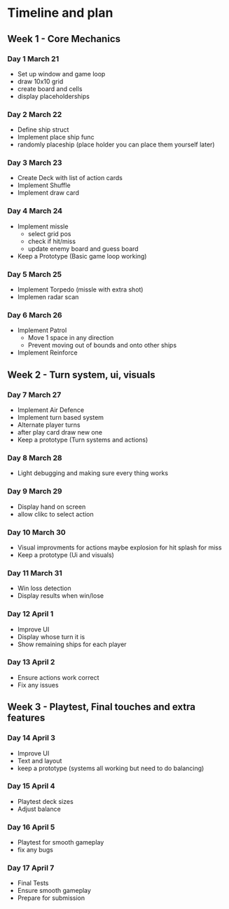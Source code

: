 # Timeline and plan

## Week 1 - Core Mechanics 

### Day 1 March 21
- Set up window and game loop
- draw 10x10 grid
- create board and cells
- display placeholderships

### Day 2 March 22
- Define ship struct
- Implement place ship func
- randomly placeship (place holder you can place them yourself later)

### Day 3 March 23
- Create Deck with list of action cards 
- Implement Shuffle
- Implement draw card

### Day 4 March 24
- Implement missle
    - select grid pos
    - check if hit/miss
    - update enemy board and guess board
- Keep a Prototype (Basic game loop working)

### Day 5 March 25
- Implement Torpedo (missle with extra shot)
- Implemen radar scan

### Day 6 March 26
- Implement Patrol
    - Move 1 space in any direction
    - Prevent moving out of bounds and onto other ships
- Implement Reinforce

## Week 2 - Turn system, ui, visuals

### Day 7 March 27
- Implement Air Defence
- Implement turn based system
- Alternate player turns
- after play card draw new one
- Keep a prototype (Turn systems and actions)


### Day 8 March 28
- Light debugging and making sure every thing works

### Day 9 March 29
- Display hand on screen
- allow clikc to select action

### Day 10 March 30
- Visual improvments for actions maybe explosion for hit splash for miss
- Keep a prototype (Ui and visuals)

### Day 11 March 31
- Win loss detection
- Display results when win/lose

### Day 12 April 1
- Improve UI
- Display whose turn it is
- Show remaining ships for each player

### Day 13 April 2
- Ensure actions work correct
- Fix any issues

## Week 3 - Playtest, Final touches and extra features 

### Day 14 April 3
- Improve UI
- Text and layout
- keep a prototype (systems all working but need to do balancing)

### Day 15 April 4
- Playtest deck sizes
- Adjust balance

### Day 16 April 5
- Playtest for smooth gameplay
- fix any bugs

### Day 17 April 7 
- Final Tests
- Ensure smooth gameplay
- Prepare for submission
